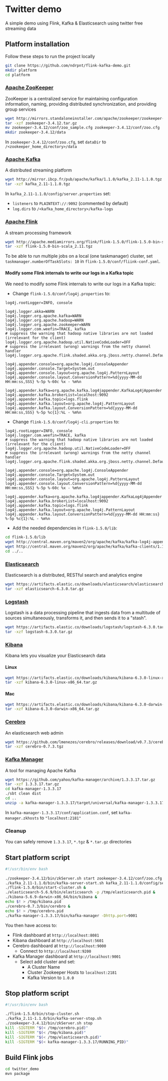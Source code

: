 # Twitter demo
A simple demo using Flink, Kafka & Elasticsearch using twitter free streaming data
## Platform installation
Follow these steps to run the project locally
```bash
git clone https://github.com/ndrpnt/flink-kafka-demo.git
mkdir platform
cd platform
```
### [Apache ZooKeeper](https://zookeeper.apache.org/)
ZooKeeper is a centralized service for maintaining configuration information, naming, providing distributed synchronization, and providing group services
```bash
wget http://mirrors.standaloneinstaller.com/apache/zookeeper/zookeeper-3.4.12/zookeeper-3.4.12.tar.gz
tar -xzf zookeeper-3.4.12.tar.gz
mv zookeeper-3.4.12/conf/zoo_sample.cfg zookeeper-3.4.12/conf/zoo.cfg
mkdir zookeeper-3.4.12/data
```
In `zookeeper-3.4.12/conf/zoo.cfg`, set `dataDir` to `/<zookeeper_home_directory>/data`
### [Apache Kafka](https://kafka.apache.org/)
A distributed streaming platform
```bash
wget http://mirror.ibcp.fr/pub/apache/kafka/1.1.0/kafka_2.11-1.1.0.tgz
tar -xzf kafka_2.11-1.1.0.tgz
```
In `kafka_2.11-1.1.0/config/server.properties` set:
- `listeners` to `PLAINTEXT://:9092` (commented by default)
- `log.dirs` to `/<kafka_home_directory>/kafka-logs`
### [Apache Flink](https://flink.apache.org/)
A stream processing framework
```bash
wget http://apache.mediamirrors.org/flink/flink-1.5.0/flink-1.5.0-bin-scala_2.11.tgz
tar -xzf flink-1.5.0-bin-scala_2.11.tgz
```
To be able to run multiple jobs on a local (one taskmanager) cluster, set `taskmanager.numberOfTaskSlots: 10` in `flink-1.5.0/conf/fliink-conf.yaml`.
#### Modify some Flink internals to write our logs in a Kafka topic
We need to modify some Flink internals to write our logs in a Kafka topic:
- Change `flink-1.5.0/conf/log4j.properties` to:
```properties
log4j.rootLogger=INFO, console

log4j.logger.akka=WARN
log4j.logger.org.apache.kafka=WARN
log4j.logger.org.apache.hadoop=WARN
log4j.logger.org.apache.zookeeper=WARN
log4j.logger.com.weefin=TRACE, kafka
# suppress the warning that hadoop native libraries are not loaded (irrelevant for the client)
log4j.logger.org.apache.hadoop.util.NativeCodeLoader=OFF
# suppress the irrelevant (wrong) warnings from the netty channel handler
log4j.logger.org.apache.flink.shaded.akka.org.jboss.netty.channel.DefaultChannelPipeline=ERROR

log4j.appender.console=org.apache.log4j.ConsoleAppender
log4j.appender.console.Target=System.out
log4j.appender.console.layout=org.apache.log4j.PatternLayout
log4j.appender.console.layout.ConversionPattern=%d{yyyy-MM-dd HH:mm:ss,SSS} %-5p %-60c %x - %m%n

log4j.appender.kafka=org.apache.kafka.log4jappender.KafkaLog4jAppender
log4j.appender.kafka.brokerList=localhost:9092
log4j.appender.kafka.topic=logs.flink
log4j.appender.kafka.layout=org.apache.log4j.PatternLayout
log4j.appender.kafka.layout.ConversionPattern=%d{yyyy-MM-dd HH:mm:ss,SSS} %-5p %c{1}:%L - %m%n
```
- Change `flink-1.5.0/conf/log4j-cli.properties` to:
```properties
log4j.rootLogger=INFO, console
log4j.logger.com.weefin=TRACE, kafka
# suppress the warning that hadoop native libraries are not loaded (irrelevant for the client)
log4j.logger.org.apache.hadoop.util.NativeCodeLoader=OFF
# suppress the irrelevant (wrong) warnings from the netty channel handler
log4j.logger.org.apache.flink.shaded.akka.org.jboss.netty.channel.DefaultChannelPipeline=ERROR

log4j.appender.console=org.apache.log4j.ConsoleAppender
log4j.appender.console.Target=System.out
log4j.appender.console.layout=org.apache.log4j.PatternLayout
log4j.appender.console.layout.ConversionPattern=%d{yyyy-MM-dd HH:mm:ss,SSS} %-5p %-60c %x - %m%n

log4j.appender.kafka=org.apache.kafka.log4jappender.KafkaLog4jAppender
log4j.appender.kafka.brokerList=localhost:9092
log4j.appender.kafka.topic=logs.flink
log4j.appender.kafka.layout=org.apache.log4j.PatternLayout
log4j.appender.kafka.layout.ConversionPattern=%d{yyyy-MM-dd HH:mm:ss} %-5p %c{1}:%L - %m%n
```
- Add the needed dependencies in `flink-1.5.0/lib`:
```bash
cd flink-1.5.0/lib
wget http://central.maven.org/maven2/org/apache/kafka/kafka-log4j-appender/1.1.0/kafka-log4j-appender-1.1.0.jar
wget http://central.maven.org/maven2/org/apache/kafka/kafka-clients/1.1.0/kafka-clients-1.1.0.jar
cd ../..
```
### [Elasticsearch](https://www.elastic.co/products/elasticsearch)
Elasticsearch is a distributed, RESTful search and analytics engine
```bash
wget https://artifacts.elastic.co/downloads/elasticsearch/elasticsearch-6.3.0.tar.gz
tar -xzf elasticsearch-6.3.0.tar.gz
```
### [Logstash](https://www.elastic.co/products/logstash)
Logstash is a data processing pipeline that ingests data from a multitude of sources simultaneously, transforms it, and then sends it to a "stash".
```bash
wget https://artifacts.elastic.co/downloads/logstash/logstash-6.3.0.tar.gz
tar -xzf logstash-6.3.0.tar.gz
```
### [Kibana](https://www.elastic.co/products/kibana)
Kibana lets you visualize your Elasticsearch data
#### Linux
```bash
wget https://artifacts.elastic.co/downloads/kibana/kibana-6.3.0-linux-x86_64.tar.gz
tar -xzf kibana-6.3.0-linux-x86_64.tar.gz
```
#### Mac
```bash
wget https://artifacts.elastic.co/downloads/kibana/kibana-6.3.0-darwin-x86_64.tar.gz
tar -xzf kibana-6.3.0-darwin-x86_64.tar.gz
```
### [Cerebro](https://github.com/lmenezes/cerebro)
An elasticsearch web admin
```bash
wget https://github.com/lmenezes/cerebro/releases/download/v0.7.3/cerebro-0.7.3.tgz
tar -xzf cerebro-0.7.3.tgz
```
### [Kafka Manager](https://github.com/yahoo/kafka-manager)
A tool for managing Apache Kafka
```bash
wget https://github.com/yahoo/kafka-manager/archive/1.3.3.17.tar.gz
tar -xzf 1.3.3.17.tar.gz
cd kafka-manager-1.3.3.17
./sbt clean dist
cd ..
unzip -a kafka-manager-1.3.3.17/target/universal/kafka-manager-1.3.3.17.zip
```
In `kafka-manager-1.3.3.17/conf/application.conf`, set `kafka-manager.zkhosts` to `"localhost:2181"`
### Cleanup
You can safely remove `1.3.3.17`, `*.tgz` & `*.tar.gz` directories
## Start platform script
```bash
#!/usr/bin/env bash
       
./zookeeper-3.4.12/bin/zkServer.sh start zookeeper-3.4.12/conf/zoo.cfg &
./kafka_2.11-1.1.0/bin/kafka-server-start.sh kafka_2.11-1.1.0/config/server.properties &
./flink-1.5.0/bin/start-cluster.sh &
./elasticsearch-5.6.9/bin/elasticsearch -p /tmp/elasticsearch.pid &
./kibana-5.6.9-darwin-x86_64/bin/kibana &
echo $! > /tmp/kibana.pid
./cerebro-0.7.3/bin/cerebro &
echo $! > /tmp/cerebro.pid
./kafka-manager-1.3.3.17/bin/kafka-manager -Dhttp.port=9001
```
You then have access to:
- Flink dashboard at `http://localhost:8081`
- Kibana dashboard at `http://localhost:5601`
- Cerebro dashboard at `http://localhost:9000`
    - Connect to `http://localhost:9200`
- Kafka Manager dashboard at `http://localhost:9001`
    - Select add cluster and set:
        - A Cluster Name
        - Cluster Zookeeper Hosts to `localhost:2181`
        - Kafka Version to `1.0.0`
## Stop platform script
```bash
#!/usr/bin/env bash

./flink-1.5.0/bin/stop-cluster.sh
./kafka_2.11-1.1.0/bin/kafka-server-stop.sh
./zookeeper-3.4.12/bin/zkServer.sh stop
kill -SIGTERM "$(< /tmp/cerebro.pid)"
kill -SIGTERM "$(< /tmp/kibana.pid)"
kill -SIGTERM "$(< /tmp/elasticsearch.pid)"
kill -SIGTERM "$(< kafka-manager-1.3.3.17/RUNNING_PID)"
```
## Build Flink jobs
```bash
cd twitter_demo
mvn package
```
